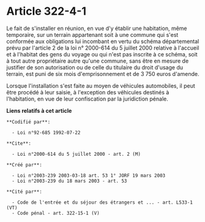# Article 322-4-1

Le fait de s'installer en réunion, en vue d'y établir une habitation, même temporaire, sur un terrain appartenant soit à une
commune qui s'est conformée aux obligations lui incombant en vertu du schéma départemental prévu par l'article 2 de la loi n°
2000-614 du 5 juillet 2000 relative à l'accueil et à l'habitat des gens du voyage ou qui n'est pas inscrite à ce schéma, soit
à tout autre propriétaire autre qu'une commune, sans être en mesure de justifier de son autorisation ou de celle du titulaire
du droit d'usage du terrain, est puni de six mois d'emprisonnement et de 3 750 euros d'amende.

Lorsque l'installation s'est faite au moyen de véhicules automobiles, il peut être procédé à leur saisie, à l'exception des
véhicules destinés à l'habitation, en vue de leur confiscation par la juridiction pénale.

**Liens relatifs à cet article**

	**Codifié par**:

	  - Loi n°92-685 1992-07-22

	**Cite**:

	  - Loi n°2000-614 du 5 juillet 2000 - art. 2 (M)

	**Créé par**:

	  - Loi n°2003-239 2003-03-18 art. 53 1° JORF 19 mars 2003
	  - Loi n°2003-239 du 18 mars 2003 - art. 53

	**Cité par**:

	  - Code de l'entrée et du séjour des étrangers et ... - art. L533-1 (VT)
	  - Code pénal - art. 322-15-1 (V)
